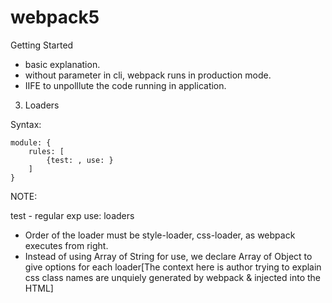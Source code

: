 # webpack5

Getting Started

- basic explanation.
- without parameter in cli, webpack runs in production mode.
- IIFE to unpolllute the code running in application.


3. Loaders

Syntax: 

```
module: {
    rules: [
        {test: , use: }
    ]
}
```

NOTE:

test - regular exp
use: loaders

- Order of the loader must be style-loader, css-loader, as webpack executes from right.
- Instead of using Array of String for use, we declare Array of Object to give options for each loader[The context here is author trying to explain css class names are unquiely generated by webpack & injected into the HTML]
